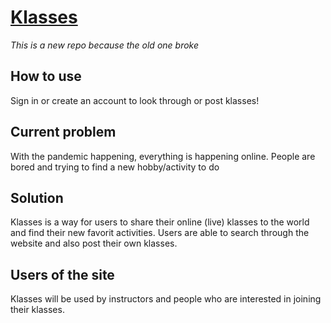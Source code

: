# <a href="https://klasses.netlify.app" target="_blank">Klasses</a>

<i> This is a new repo because the old one broke </i>

## How to use

Sign in or create an account to look through or post klasses!

## Current problem

With the pandemic happening, everything is happening online. People are bored and trying to find a new hobby/activity to do

## Solution

Klasses is a way for users to share their online (live) klasses to the world and find their new favorit activities. Users are able to search through the website and also post their own klasses.

## Users of the site

Klasses will be used by instructors and people who are interested in joining their klasses.
